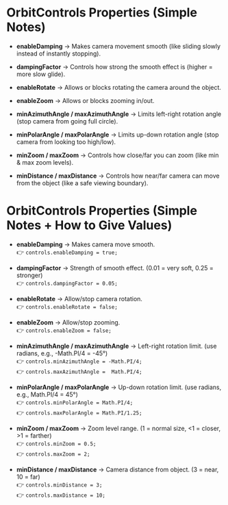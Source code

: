# OrbitControls Properties (Simple Notes)

- **enableDamping** → Makes camera movement smooth (like sliding slowly instead of instantly stopping).  
- **dampingFactor** → Controls how strong the smooth effect is (higher = more slow glide).  

- **enableRotate** → Allows or blocks rotating the camera around the object.  
- **enableZoom** → Allows or blocks zooming in/out.  

- **minAzimuthAngle / maxAzimuthAngle** → Limits left-right rotation angle (stop camera from going full circle).  
- **minPolarAngle / maxPolarAngle** → Limits up-down rotation angle (stop camera from looking too high/low).  

- **minZoom / maxZoom** → Controls how close/far you can zoom (like min & max zoom levels).  
- **minDistance / maxDistance** → Controls how near/far camera can move from the object (like a safe viewing boundary).  


# OrbitControls Properties (Simple Notes + How to Give Values)

- **enableDamping** → Makes camera move smooth.  
  👉 `controls.enableDamping = true;`

- **dampingFactor** → Strength of smooth effect. (0.01 = very soft, 0.25 = stronger)  
  👉 `controls.dampingFactor = 0.05;`

- **enableRotate** → Allow/stop camera rotation.  
  👉 `controls.enableRotate = false;`

- **enableZoom** → Allow/stop zooming.  
  👉 `controls.enableZoom = false;`

- **minAzimuthAngle / maxAzimuthAngle** → Left-right rotation limit. (use radians, e.g., -Math.PI/4 = -45°)  
  👉 `controls.minAzimuthAngle = -Math.PI/4;`  
  👉 `controls.maxAzimuthAngle =  Math.PI/4;`

- **minPolarAngle / maxPolarAngle** → Up-down rotation limit. (use radians, e.g., Math.PI/4 = 45°)  
  👉 `controls.minPolarAngle = Math.PI/4;`  
  👉 `controls.maxPolarAngle = Math.PI/1.25;`

- **minZoom / maxZoom** → Zoom level range. (1 = normal size, <1 = closer, >1 = farther)  
  👉 `controls.minZoom = 0.5;`  
  👉 `controls.maxZoom = 2;`

- **minDistance / maxDistance** → Camera distance from object. (3 = near, 10 = far)  
  👉 `controls.minDistance = 3;`  
  👉 `controls.maxDistance = 10;`
